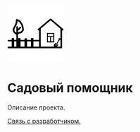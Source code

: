 <img src="app_logo.png" alt="drawing" width="128"/>

# Садовый помощник
Описание проекта.

[Связь с разработчиком.](https://vk.com/chiki_briki_03)

